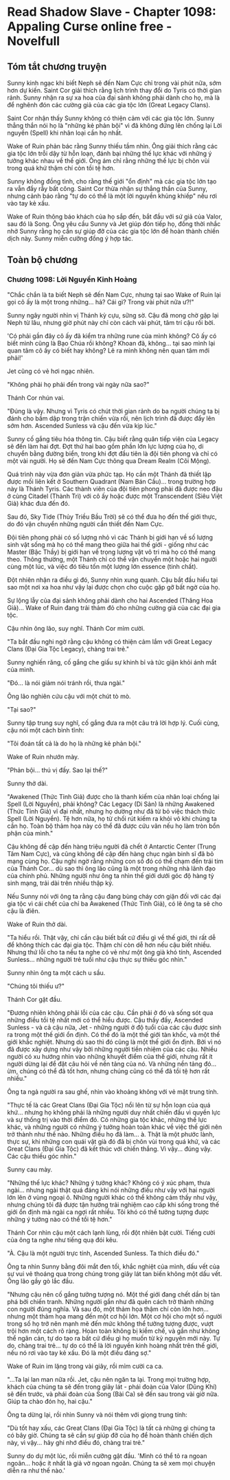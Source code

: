 # Read Shadow Slave - Chapter 1098: Appaling Curse online free - Novelfull

## Tóm tắt chương truyện

Sunny kinh ngạc khi biết Neph sẽ đến Nam Cực chỉ trong vài phút nữa, sớm hơn dự kiến. Saint Cor giải thích rằng lịch trình thay đổi do Tyris có thời gian rảnh. Sunny nhận ra sự xa hoa của đại sảnh không phải dành cho họ, mà là để nghênh đón các cường giả của các gia tộc lớn (Great Legacy Clans).

Saint Cor nhận thấy Sunny không có thiện cảm với các gia tộc lớn. Sunny thẳng thắn nói họ là "những kẻ phản bội" vì đã không đứng lên chống lại Lời nguyền (Spell) khi nhân loại cần họ nhất.

Wake of Ruin phản bác rằng Sunny thiếu tầm nhìn. Ông giải thích rằng các gia tộc lớn trỗi dậy từ hỗn loạn, đánh bại những thế lực khác với những ý tưởng khác nhau về thế giới. Ông ám chỉ rằng những thế lực bị chôn vùi trong quá khứ thậm chí còn tồi tệ hơn.

Sunny không đồng tình, cho rằng thế giới "ổn định" mà các gia tộc lớn tạo ra vẫn đầy rẫy bất công. Saint Cor thừa nhận sự thẳng thắn của Sunny, nhưng cảnh báo rằng "tự do có thể là một lời nguyền khủng khiếp" nếu rơi vào tay kẻ xấu.

Wake of Ruin thông báo khách của họ sắp đến, bắt đầu với sứ giả của Valor, sau đó là Song. Ông yêu cầu Sunny và Jet giúp đón tiếp họ, đồng thời nhắc nhở Sunny rằng họ cần sự giúp đỡ của các gia tộc lớn để hoàn thành chiến dịch này. Sunny miễn cưỡng đồng ý hợp tác.

## Toàn bộ chương

### Chương 1098: Lời Nguyền Kinh Hoàng

"Chắc chắn là ta biết Neph sẽ đến Nam Cực, nhưng tại sao Wake of Ruin lại gọi cô ấy là một trong những... hả? Cái gì? Trong vài phút nữa ư?!"

Sunny ngây người nhìn vị Thánh kỳ cựu, sững sờ. Cậu đã mong chờ gặp lại Neph từ lâu, nhưng giờ phút này chỉ còn cách vài phút, tâm trí cậu rối bời.

'Có phải gần đây cô ấy đã kiểm tra những rune của mình không? Cô ấy có biết mình cũng là Bạo Chúa rồi không? Khoan đã, không... tại sao mình lại quan tâm cô ấy có biết hay không? Lẽ ra mình không nên quan tâm mới phải!'

Jet cũng có vẻ hơi ngạc nhiên.

"Không phải họ phải đến trong vài ngày nữa sao?"

Thánh Cor nhún vai.

"Đúng là vậy. Nhưng vì Tyris có chút thời gian rảnh do ba người chúng ta bị đánh cho bầm dập trong trận chiến vừa rồi, nên lịch trình đã được đẩy lên sớm hơn. Ascended Sunless và cậu đến vừa kịp lúc."

Sunny cố gắng tiêu hóa thông tin. Cậu biết rằng quân tiếp viện của Legacy sẽ đến làm hai đợt. Đợt thứ hai bao gồm phần lớn lực lượng của họ, di chuyển bằng đường biển, trong khi đợt đầu tiên là đội tiên phong và chỉ có một vài người. Họ sẽ đến Nam Cực thông qua Dream Realm (Cõi Mộng).

Quá trình này vừa đơn giản vừa phức tạp. Họ cần một Thánh đã thiết lập được mối liên kết ở Southern Quadrant (Nam Bán Cầu)... trong trường hợp này là Thánh Tyris. Các thành viên của đội tiên phong phải đã được neo đậu ở cùng Citadel (Thành Trì) với cô ấy hoặc được một Transcendent (Siêu Việt Giả) khác đưa đến đó.

Sau đó, Sky Tide (Thủy Triều Bầu Trời) sẽ có thể đưa họ đến thế giới thực, do đó vận chuyển những người cần thiết đến Nam Cực.

Đội tiên phong phải có số lượng nhỏ vì các Thánh bị giới hạn về số lượng sinh vật sống mà họ có thể mang theo giữa hai thế giới - giống như các Master (Bậc Thầy) bị giới hạn về trọng lượng vật vô tri mà họ có thể mang theo. Thông thường, một Thánh chỉ có thể vận chuyển một hoặc hai người cùng một lúc, và việc đó tiêu tốn một lượng lớn essence (tinh chất).

Đột nhiên nhận ra điều gì đó, Sunny nhìn xung quanh. Cậu bắt đầu hiểu tại sao một nơi xa hoa như vậy lại được chọn cho cuộc gặp gỡ bất ngờ của họ.

Sự lộng lẫy của đại sảnh không phải dành cho hai Ascended (Thăng Hoa Giả)... Wake of Ruin đang trải thảm đỏ cho những cường giả của các đại gia tộc.

Cậu nhìn ông lão, suy nghĩ. Thánh Cor mỉm cười.

"Ta bắt đầu nghi ngờ rằng cậu không có thiện cảm lắm với Great Legacy Clans (Đại Gia Tộc Legacy), chàng trai trẻ."

Sunny nghiến răng, cố gắng che giấu sự khinh bỉ và tức giận khỏi ánh mắt của mình.

"Đó... là nói giảm nói tránh rồi, thưa ngài."

Ông lão nghiên cứu cậu với một chút tò mò.

"Tại sao?"

Sunny tập trung suy nghĩ, cố gắng đưa ra một câu trả lời hợp lý. Cuối cùng, cậu nói một cách bình tĩnh:

"Tôi đoán tất cả là do họ là những kẻ phản bội."

Wake of Ruin nhướn mày.

"Phản bội... thú vị đấy. Sao lại thế?"

Sunny thở dài.

"Awakened (Thức Tỉnh Giả) được cho là thanh kiếm của nhân loại chống lại Spell (Lời Nguyền), phải không? Các Legacy (Di Sản) là những Awakened (Thức Tỉnh Giả) vĩ đại nhất, nhưng họ dường như đã từ bỏ việc thách thức Spell (Lời Nguyền). Tệ hơn nữa, họ từ chối rút kiếm ra khỏi vỏ khi chúng ta cần họ. Toàn bộ thảm họa này có thể đã được cứu vãn nếu họ làm tròn bổn phận của mình."

Cậu không đề cập đến hàng triệu người đã chết ở Antarctic Center (Trung Tâm Nam Cực), và cũng không đề cập đến hàng chục ngàn binh sĩ đã bỏ mạng cùng họ. Cậu nghi ngờ rằng những con số đó có thể chạm đến trái tim của Thánh Cor... dù sao thì ông lão cũng là một trong những nhà lãnh đạo của chính phủ. Những người như ông ta nhìn thế giới dưới góc độ hàng tỷ sinh mạng, trải dài trên nhiều thập kỷ.

Nếu Sunny nói với ông ta rằng cậu đang bùng cháy cơn giận đối với các đại gia tộc vì cái chết của chỉ ba Awakened (Thức Tỉnh Giả), có lẽ ông ta sẽ cho cậu là điên.

Wake of Ruin thở dài.

"Ta hiểu rồi. Thật vậy, chỉ cần cậu biết bất cứ điều gì về thế giới, thì rất dễ để không thích các đại gia tộc. Thậm chí còn dễ hơn nếu cậu biết nhiều. Nhưng thứ lỗi cho ta nếu ta nghe có vẻ như một ông già khó tính, Ascended Sunless... những người trẻ tuổi như cậu thực sự thiếu góc nhìn."

Sunny nhìn ông ta một cách u sầu.

"Chúng tôi thiếu ư?"

Thánh Cor gật đầu.

"Đương nhiên không phải lỗi của các cậu. Cần phải ở đó và sống sót qua những điều tồi tệ nhất mới có thể hiểu được. Cậu thấy đấy, Ascended Sunless - và cả cậu nữa, Jet - những người ở độ tuổi của các cậu được sinh ra trong một thế giới ổn định. Có thể đó là một thế giới tàn khốc, và một thế giới khắc nghiệt. Nhưng dù sao thì đó cũng là một thế giới ổn định. Bởi vì nó đã được xây dựng như vậy bởi những người tiền nhiệm của các cậu. Nhiều người có xu hướng nhìn vào những khuyết điểm của thế giới, nhưng rất ít người dừng lại để đặt câu hỏi về nền tảng của nó. Và những nền tảng đó... ừm, chúng có thể đã tốt hơn, nhưng chúng cũng có thể đã tồi tệ hơn rất nhiều."

Ông ta ngả người ra sau ghế, nhìn vào khoảng không với vẻ mặt trung tính.

"Thực tế là các Great Clans (Đại Gia Tộc) nổi lên từ sự hỗn loạn của quá khứ... nhưng họ không phải là những người duy nhất chiến đấu vì quyền lực và sự thống trị vào thời điểm đó. Có những gia tộc khác, những thế lực khác, và những người có những ý tưởng hoàn toàn khác về việc thế giới nên trở thành như thế nào. Những điều họ đã làm... à. Thật là một phước lành, thực sự, khi những con quái vật già đó đã bị chôn vùi trong quá khứ, và các Great Clans (Đại Gia Tộc) đã kết thúc với chiến thắng. Vì vậy... đúng vậy. Các cậu thiếu góc nhìn."

Sunny cau mày.

"Những thế lực khác? Những ý tưởng khác? Không có ý xúc phạm, thưa ngài... nhưng ngài thật quá đáng khi nói những điều như vậy với hai người lớn lên ở vùng ngoại ô. Những người khác có thể không cảm thấy như vậy, nhưng chúng tôi đã được tận hưởng trải nghiệm cao cấp khi sống trong thế giới ổn định mà ngài ca ngợi rất nhiều. Tôi khó có thể tưởng tượng được những ý tưởng nào có thể tồi tệ hơn."

Thánh Cor nhìn cậu một cách lạnh lùng, rồi đột nhiên bật cười. Tiếng cười của ông ta nghe như tiếng quạ đói kêu.

"À. Cậu là một người trực tính, Ascended Sunless. Ta thích điều đó."

Ông ta nhìn Sunny bằng đôi mắt đen tối, khắc nghiệt của mình, dấu vết của sự vui vẻ thoáng qua trong chúng trong giây lát tan biến không một dấu vết. Ông lão gầy gò lắc đầu.

"Nhưng cậu nên cố gắng tưởng tượng nó. Một thế giới đang chết dần bị tàn phá bởi chiến tranh. Những người gần như đã quên cách trở thành những con người đúng nghĩa. Và sau đó, một thảm họa thậm chí còn lớn hơn... nhưng một thảm họa mang đến một cơ hội lớn. Một cơ hội cho một số người trong số họ trở nên mạnh mẽ đến mức không thể tưởng tượng được, vượt trội hơn một cách rõ ràng. Hoàn toàn không bị kiềm chế, và gần như không thể ngăn cản, tự do tạo ra bất cứ điều gì họ muốn từ kỷ nguyên mới này. Tự do, chàng trai trẻ... tự do có thể là lời nguyền kinh hoàng nhất trên thế giới, nếu nó rơi vào tay kẻ xấu. Đó là một điều đáng sợ."

Wake of Ruin im lặng trong vài giây, rồi mỉm cười са са.

"...Ta lại lan man nữa rồi. Jet, cậu nên ngăn ta lại. Trong mọi trường hợp, khách của chúng ta sẽ đến trong giây lát - phái đoàn của Valor (Dũng Khí) sẽ đến trước, và phái đoàn của Song (Bài Ca) sẽ đến sau trong vài giờ nữa. Giúp ta chào đón họ, hai cậu."

Ông ta dừng lại, rồi nhìn Sunny và nói thêm với giọng trung tính:

"Dù tốt hay xấu, các Great Clans (Đại Gia Tộc) là tất cả những gì chúng ta có bây giờ. Chúng ta sẽ cần sự giúp đỡ của họ để hoàn thành chiến dịch này, vì vậy... hãy ghi nhớ điều đó, chàng trai trẻ."

Sunny do dự một lúc, rồi miễn cưỡng gật đầu. 'Mình có thể tỏ ra ngoan ngoãn... hoặc ít nhất là giả vờ ngoan ngoãn. Chúng ta sẽ xem mọi chuyện diễn ra như thế nào.'